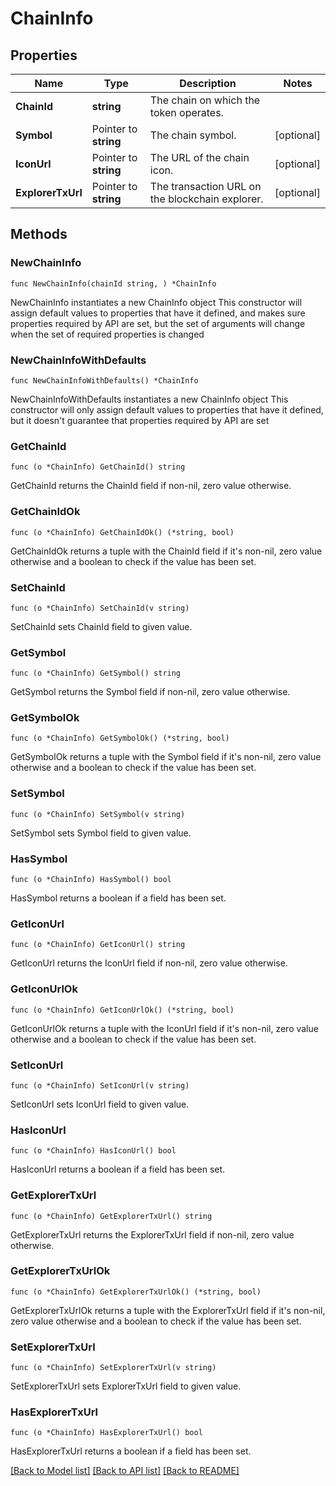 # ChainInfo

## Properties

Name | Type | Description | Notes
------------ | ------------- | ------------- | -------------
**ChainId** | **string** | The chain on which the token operates. | 
**Symbol** | Pointer to **string** | The chain symbol. | [optional] 
**IconUrl** | Pointer to **string** | The URL of the chain icon. | [optional] 
**ExplorerTxUrl** | Pointer to **string** | The transaction URL on the blockchain explorer. | [optional] 

## Methods

### NewChainInfo

`func NewChainInfo(chainId string, ) *ChainInfo`

NewChainInfo instantiates a new ChainInfo object
This constructor will assign default values to properties that have it defined,
and makes sure properties required by API are set, but the set of arguments
will change when the set of required properties is changed

### NewChainInfoWithDefaults

`func NewChainInfoWithDefaults() *ChainInfo`

NewChainInfoWithDefaults instantiates a new ChainInfo object
This constructor will only assign default values to properties that have it defined,
but it doesn't guarantee that properties required by API are set

### GetChainId

`func (o *ChainInfo) GetChainId() string`

GetChainId returns the ChainId field if non-nil, zero value otherwise.

### GetChainIdOk

`func (o *ChainInfo) GetChainIdOk() (*string, bool)`

GetChainIdOk returns a tuple with the ChainId field if it's non-nil, zero value otherwise
and a boolean to check if the value has been set.

### SetChainId

`func (o *ChainInfo) SetChainId(v string)`

SetChainId sets ChainId field to given value.


### GetSymbol

`func (o *ChainInfo) GetSymbol() string`

GetSymbol returns the Symbol field if non-nil, zero value otherwise.

### GetSymbolOk

`func (o *ChainInfo) GetSymbolOk() (*string, bool)`

GetSymbolOk returns a tuple with the Symbol field if it's non-nil, zero value otherwise
and a boolean to check if the value has been set.

### SetSymbol

`func (o *ChainInfo) SetSymbol(v string)`

SetSymbol sets Symbol field to given value.

### HasSymbol

`func (o *ChainInfo) HasSymbol() bool`

HasSymbol returns a boolean if a field has been set.

### GetIconUrl

`func (o *ChainInfo) GetIconUrl() string`

GetIconUrl returns the IconUrl field if non-nil, zero value otherwise.

### GetIconUrlOk

`func (o *ChainInfo) GetIconUrlOk() (*string, bool)`

GetIconUrlOk returns a tuple with the IconUrl field if it's non-nil, zero value otherwise
and a boolean to check if the value has been set.

### SetIconUrl

`func (o *ChainInfo) SetIconUrl(v string)`

SetIconUrl sets IconUrl field to given value.

### HasIconUrl

`func (o *ChainInfo) HasIconUrl() bool`

HasIconUrl returns a boolean if a field has been set.

### GetExplorerTxUrl

`func (o *ChainInfo) GetExplorerTxUrl() string`

GetExplorerTxUrl returns the ExplorerTxUrl field if non-nil, zero value otherwise.

### GetExplorerTxUrlOk

`func (o *ChainInfo) GetExplorerTxUrlOk() (*string, bool)`

GetExplorerTxUrlOk returns a tuple with the ExplorerTxUrl field if it's non-nil, zero value otherwise
and a boolean to check if the value has been set.

### SetExplorerTxUrl

`func (o *ChainInfo) SetExplorerTxUrl(v string)`

SetExplorerTxUrl sets ExplorerTxUrl field to given value.

### HasExplorerTxUrl

`func (o *ChainInfo) HasExplorerTxUrl() bool`

HasExplorerTxUrl returns a boolean if a field has been set.


[[Back to Model list]](../README.md#documentation-for-models) [[Back to API list]](../README.md#documentation-for-api-endpoints) [[Back to README]](../README.md)


